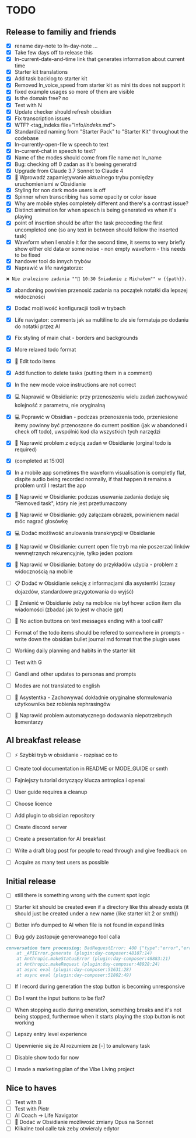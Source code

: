 # TODO

## Release to familiy and friends
- [x] rename day-note to ln-day-note ...
- [x] Take few days off to release this
- [x] ln-current-date-and-time link that generates information about current time
- [x] Starter kit translations
- [x] Add task backlog to starter kit
- [x] Removed ln_voice_speed from starter kit as mini tts does not support it
- [x] fixed example usages so more of them are visible
- [x] Is the domain free? no
- [x] Test with N
- [x] Update checker should refresh obsidian
- [x] Fix transcription issues
- [x] WTF? <tag_indeks file="Info/_Indeks_.md">
- [x] Standardized naming from "Starter Pack" to "Starter Kit" throughout the codebase
- [x] ln-currently-open-file w speech to text
- [x] ln-current-chat in speech to text?
- [x] Name of the modes should come from file name not ln_name
- [x] Bug: checking off 0 zadan as it's beeing generatrd
- [x] Upgrade from Claude 3.7 Sonnet to Claude 4
- [x] 🔄 Wprowadź zapamiętywanie aktualnego trybu pomiędzy uruchomieniami w Obsidianie
- [x] Styling for non dark mode users is off
- [x] Spinner when transcribing has some opacity or color issue
- [x] Why are mobile styles completely different and there's a contrast issue?
- [x] Distinct animation for when speech is being generated vs when it's playing
- [x] point of insertion should be after the task preceeding the first uncompleted one (so any text in between should follow the inserted task)
- [x] Waveform when I enable it for the second time, it seems to very briefly show either old data or some noise - non empty waveform - this needs to be fixed
- [x] handover tool do innych trybów
- [x] Naprawić w life navigatorze:
```markdown
❌ Nie znaleziono zadania ""🍳 10:30 Śniadanie z Michałem"" w {{path}}. Jeśli zadanie znajduje się w innym pliku, określ go w parametrze file_path.
```
- [x] abandoning powinien przenosić zadania na początek notatki dla lepszej widoczności
- [x] Dodać możliwość konfiguracjii tooli w trybach
- [x] Life navigator: comments jak sa multiline to zle sie formatuja po dodaniu do notatki przez AI
- [x] Fix styling of main chat - borders and backgrounds
- [x] More relaxed todo format
- [x] 🔧 Edit todo items
- [x] Add function to delete tasks (putting them in a comment)
- [x] In the new mode voice instructions are not correct
- [x] 💻 Naprawić w Obsidianie: przy przenoszeniu wielu zadań zachowywać kolejność z parametru, nie oryginalną
- [x] 💻 Poprawić w Obsidian - podczas przenoszenia todo, przeniesione itemy powinny być przenoszone do current position (jak w abandoned i check off todo), uwspólnić kod dla wszystkich tych narzędzi
- [x] 🔧 Naprawić problem z edycją zadań w Obsidianie (orginal todo is required)
- [x] (completed at 15:00)
- [x] In a mobile app sometimes the waveform visualisation is completly flat, dispite audio being recorded normally, if that happen it remains a problem until I restart the app
- [x] 🔧 Naprawić w Obsidianie: podczas usuwania zadania dodaje się "Removed task", który nie jest przetłumaczony
- [x] 🎤 Naprawić w Obsidianie: gdy załączam obrazek, powinienem nadal móc nagrać głosówkę



- [x] 💻 Dodać możliwość anulowania transkrypcji w Obsidianie
- [x] 🔧 Naprawić w Obsidianie: current open file tryb ma nie poszerzać linków wewnętrznych rekurencyjnie, tylko jeden poziom
- [x] 🔧 Naprawić w Obsidianie: batony do przykładów użycia - problem z widocznością na mobile
- [ ] 📋 Dodać w Obsidianie sekcję z informacjami dla asystentki (czasy dojazdów, standardowe przygotowania do wyjść)
- [ ] 📱 Zmienić w Obsidianie żeby na mobilce nie był hover action item dla wiadomości (zbadać jak to jest w chacie gpt)
- [ ] 🔧 No action buttons on text messages ending with a tool call?

- [ ] Format of the todo items should be refered to somewhere in prompts - write down the obsidian bullet journal md format that the plugin uses
- [ ] Working daily planning and habits in the starter kit
- [ ] Test with G
- [ ] Gandi and other updates to personas and prompts
- [ ] Modes are not translated to english
- [ ] 📝 Asystentka - Zachowywać dokładnie oryginalne sformułowania użytkownika bez robienia rephrasingów
- [ ] 🐛 Naprawić problem automatycznego dodawania niepotrzebnych komentarzy

## AI breakfast release

- [ ] ⚡ Szybki tryb w obsidianie - rozpisać co to
- [ ] Create tool documentation in README or MODE_GUIDE or smth

- [ ] Fajniejszy tutorial dotyczący klucza antropica i openai
- [ ] User guide requires a cleanup
- [ ] Choose licence
- [ ] Add plugin to obsidian repository
- [ ] Create discord server
- [ ] Create a presentation for AI breakfast
- [ ] Write a draft blog post for people to read through and give feedback on

- [ ] Acquire as many test users as possible
## Initial release
- [ ] still there is something wrong with the current spot logic
- [ ] Starter kit should be created even if a directory like this already exists (it should just be created under a new name (like starter kit 2 or smth))
- [ ] Better info dumped to AI when file is not found in expand links

- [ ] Bug gdy zastopuje generowanego tool calla
```markdown
conversation turn processing: BadRequestError: 400 {"type":"error","error":{"type":"invalid_request_error","message":"messages.4: `tool_use` ids were found without `tool_result` blocks immediately after: toolu_016aY9VAzzsaK6mWENg3JN8L. Each `tool_use` block must have a corresponding `tool_result` block in the next message."}}
    at _APIError.generate (plugin:day-composer:48107:14)
    at Anthropic.makeStatusError (plugin:day-composer:48883:21)
    at Anthropic.makeRequest (plugin:day-composer:48928:24)
    at async eval (plugin:day-composer:51631:28)
    at async eval (plugin:day-composer:51802:49)
```

- [ ] If I record during generation the stop button is becoming unresponsive
- [ ] Do I want the input buttons to be flat?
- [ ] When stopping audio during eneration, something breaks and it's not being stopped, furthermoe when it starts playing the stop button is not working
- [ ] Lepszy entry level experience

- [ ] Upewnienie się że AI rozumiem ze [-] to anulowany task
- [ ] Disable show todo for now
- [ ] I made a marketing plan of the Vibe Living project

## Nice to haves
- [ ] Test with B
- [ ] Test with Piotr
- [ ] AI Coach -> Life Navigator
- [ ] 🤖 Dodać w Obsidianie możliwość zmiany Opus na Sonnet
- [ ] Klikalne tool calle tak zeby otwieraly edytor
